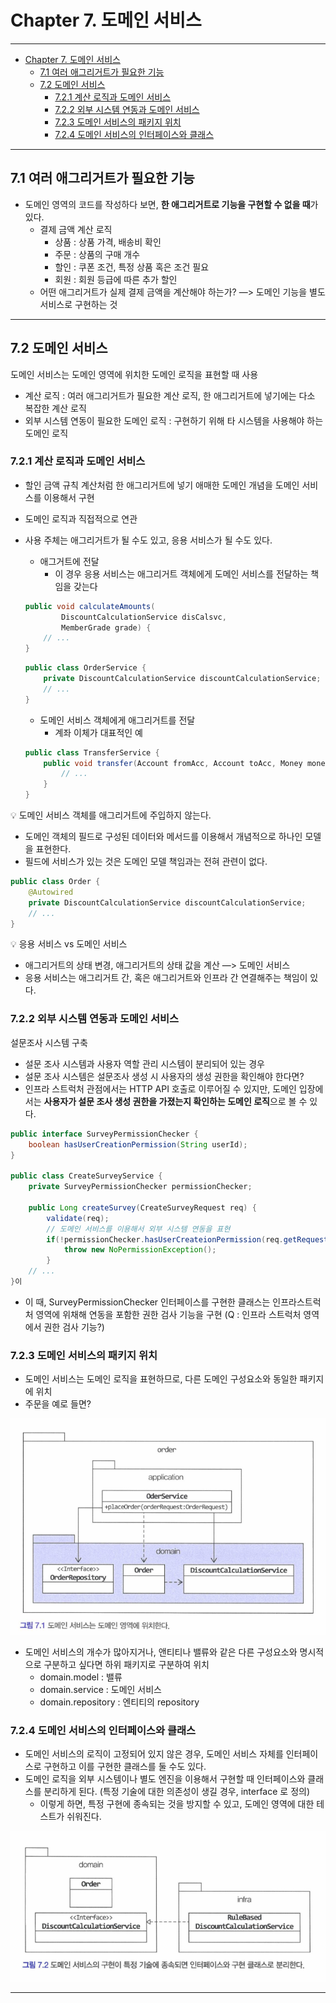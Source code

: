 # Chapter 7. 도메인 서비스

---

<!-- TOC -->
* [Chapter 7. 도메인 서비스](#chapter-7-도메인-서비스)
  * [7.1 여러 애그리거트가 필요한 기능](#71-여러-애그리거트가-필요한-기능)
  * [7.2 도메인 서비스](#72-도메인-서비스)
    * [7.2.1 계산 로직과 도메인 서비스](#721-계산-로직과-도메인-서비스)
    * [7.2.2 외부 시스템 연동과 도메인 서비스](#722-외부-시스템-연동과-도메인-서비스)
    * [7.2.3 도메인 서비스의 패키지 위치](#723-도메인-서비스의-패키지-위치)
    * [7.2.4 도메인 서비스의 인터페이스와 클래스](#724-도메인-서비스의-인터페이스와-클래스)
<!-- TOC -->

---


## 7.1 여러 애그리거트가 필요한 기능

- 도메인 영역의 코드를 작성하다 보면, **한 애그리거트로 기능을 구현할 수 없을 때**가 있다.
    - 결제 금액 계산 로직
        - 상품 : 상품 가격, 배송비 확인
        - 주문 : 상품의 구매 개수
        - 할인 : 쿠폰 조건, 특정 상품 혹은 조건 필요
        - 회원 : 회원 등급에 따른 추가 할인
    - 어떤 애그리거트가 실제 결제 금액을 계산해야 하는가?
      —> 도메인 기능을 별도 서비스로 구현하는 것

---

## 7.2 도메인 서비스

도메인 서비스는 도메인 영역에 위치한 도메인 로직을 표현할 때 사용

- 계산 로직 : 여러 애그리거트가 필요한 계산 로직, 한 애그리거트에 넣기에는 다소 복잡한 계산 로직
- 외부 시스템 연동이 필요한 도메인 로직 : 구현하기 위해 타 시스템을 사용해야 하는 도메인 로직

### 7.2.1 계산 로직과 도메인 서비스

- 할인 금액 규칙 계산처럼 한 애그리거트에 넣기 애매한 도메인 개념을 도메인 서비스를 이용해서 구현
- 도메인 로직과 직접적으로 연관
- 사용 주체는 애그리거트가 될 수도 있고, 응용 서비스가 될 수도 있다.
    - 애그거트에 전달
        - 이 경우 응용 서비스는 애그리거트 객체에게 도메인 서비스를 전달하는 책임을 갖는다

    ```java
    public void calculateAmounts(
    		DiscountCalculationService disCalsvc, 
    		MemberGrade grade) {
    	// ...
    }
    ```

    ```java
    public class OrderService {
    	private DiscountCalculationService discountCalculationService;
    	// ...
    }
    ```

    - 도메인 서비스 객체에게 애그리거트를 전달
        - 계좌 이체가 대표적인 예

    ```java
    public class TransferService {
    	public void transfer(Account fromAcc, Account toAcc, Money money) {
    		// ...
    	}
    }
    ```


<aside>
💡 도메인 서비스 객체를 애그리거트에 주입하지 않는다.

- 도메인 객체의 필드로 구성된 데이터와 메서드를 이용해서 개념적으로 하나인 모델을 표현한다.
- 필드에 서비스가 있는 것은 도메인 모델 책임과는 전혀 관련이 없다.

```java
public class Order {
	@Autowired
	private DiscountCalculationService discountCalculationService;
	// ...
}
```

</aside>

<aside>
💡 응용 서비스 vs 도메인 서비스

- 애그리거트의 상태 변경, 애그리거트의 상태 값을 계산 —> 도메인 서비스
- 응용 서비스는 애그리거트 간, 혹은 애그리거트와 인프라 간 연결해주는 책임이 있다.
</aside>

### 7.2.2 외부 시스템 연동과 도메인 서비스

설문조사 시스템 구축

- 설문 조사 시스템과 사용자 역할 관리 시스템이 분리되어 있는 경우
- 설문 조사 시스템은 설문조사 생성 시 사용자의 생성 권한을 확인해야 한다면?
- 인프라 스트럭처 관점에서는 HTTP API 호출로 이루어질 수 있지만, 도메인 입장에서는 **사용자가 설문 조사 생성 권한을 가졌는지 확인하는 도메인 로직**으로 볼 수 있다.

```java
public interface SurveyPermissionChecker {
	boolean hasUserCreationPermission(String userId);
}

public class CreateSurveyService {
	private SurveyPermissionChecker permissionChecker;
	
	public Long createSurvey(CreateSurveyRequest req) {
		validate(req);
		// 도메인 서비스를 이용해서 외부 시스템 연동을 표현
		if(!permissionChecker.hasUserCreateionPermission(req.getRequestorId()) {
			throw new NoPermissionException();
		}
	// ...
}이 
```

- 이 때, SurveyPermissionChecker 인터페이스를 구현한 클래스는 인프라스트럭처 영역에 위채해 연동을 포함한 권한 검사 기능을 구현
  (Q : 인프라 스트럭처 영역에서 권한 검사 기능?)

### 7.2.3 도메인 서비스의 패키지 위치

- 도메인 서비스는 도메인 로직을 표현하므로, 다른 도메인 구성요소와 동일한 패키지에 위치
- 주문을 예로 들면?

![](images/7-1.domain_package.png)

- 도메인 서비스의 개수가 많아지거나, 앤티티나 밸류와 같은 다른 구성요소와 명시적으로 구분하고 싶다면 하위 패키지로 구분하여 위치
    - domain.model : 밸류
    - domain.service : 도메인 서비스
    - domain.repository : 엔티티의 repository

### 7.2.4 도메인 서비스의 인터페이스와 클래스

- 도메인 서비스의 로직이 고정되어 있지 않은 경우, 도메인 서비스 자체를 인터페이스로 구현하고 이를 구현한 클래스를 둘 수도 있다.
- 도메인 로직을 외부 시스템이나 별도 엔진을 이용해서 구현할 때 인터페이스와 클래스를 분리하게 된다.
  (특정 기술에 대한 의존성이 생길 경우, interface 로 정의)
    - 이렇게 하면, 특정 구현에 종속되는 것을 방지할 수 있고, 도메인 영역에 대한 테스트가 쉬워진다.

![](images/7-2.domain_service-dependency.png)

---